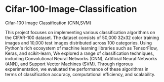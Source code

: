 # Cifar-100-Image-Classification
Cifar-100 Image Classification (CNN,SVM)

This project focuses on implementing various classification algorithms on the
CIFAR-100 dataset. The dataset consists of 50,000 32x32 color training images and
10,000 test images distributed across 100 categories. Using Python's rich ecosystem of
machine learning libraries such as TensorFlow, Keras, and scikit-learn, We explored a
range of classification techniques, including Convolutional Neural Networks (CNN),
Artificial Neural Networks (ANN), and Support Vector Machines (SVM). Through
rigorous experimentation, we evaluated the performance of these algorithms in terms of
classification accuracy, computational efficiency, and scalability.
